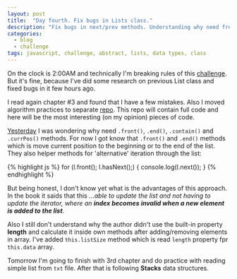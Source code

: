 ```yaml
---
layout: post
title:  "Day fourth. Fix bugs in Lists class."
description: "Fix bugs in next/prev methods. Understanding why need front() and end() methods."
categories:
  - blog
  - challenge
tags: javascript, challenge, abstract, lists, data types, class
---
```


On the clock is 2:00AM and technically I'm breaking rules of this 
[challenge](/blog/challenge/2015/08/08/challenge-accepted.html).
But it's fine, because I've did some research on previous List class and fixed bugs in it few hours ago.

I read again chapter #3 and found that I have a few mistakes. Also I moved algorithm practices
to separate [repo](https://github.com/mir4a/algorithm-practice). This repo will contain full code
and here will be the most interesting (on my opinion) pieces of code.

[Yesterday](/blog/challenge/2015/08/11/day-three-lists-part2.html) I was wondering why need `.front()`,
`.end()`, `.contain()` and `.currPos()` methods. For now I got know that `.front()` and `.end()` methods
which is move current position to the beginning or to the end of the list. They also helper methods 
for 'alternative' iteration through the list:

{% highlight js %}
for (l.front(); l.hasNext();) {
  console.log(l.next());
}
{% endhighlight %}

But being honest, I don't know yet what is the advantages of this approach. In the book it saids that this
<cite>…able to update the list and not having to update the iterator, where an **index becomes invalid
when a new element is added to the list**</cite>.

Also I still don't understand why the author didn't use the built-in property **length** and calculate it
inside own methods after adding/removing elements in array. I've added `this.listSize` method which is read
`length` property fpr `this.data` array.

Tomorrow I'm going to finish with 3rd chapter and do practice with reading simple list from `txt` file.
After that is following **Stacks** data structures.
